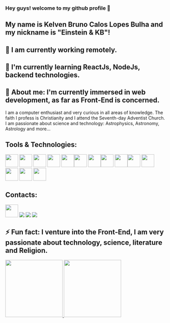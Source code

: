 ### Hey guys! welcome to my github profile 👋
## My name is Kelven Bruno Calos Lopes Bulha and my nickname is "Einstein & KB"!

<!--
**kelven939/kelven939** is a ✨ _special_ ✨ repository because its `README.md` (this file) appears on your GitHub profile.

Here are some ideas to get you started:

- 🔭 I’m currently working on ...
- 🌱 I’m currently learning ...
- 👯 I’m looking to collaborate on ...
- 🤔 I’m looking for help with ...
- 💬 Ask me about ...
- 📫 How to reach me: ...
- 😄 Pronouns: ...
- ⚡ Fun fact: ...
-->
## 🔭 I am currently working remotely.
## 🌱 I'm currently learning ReactJs, NodeJs, backend technologies.
## 💬 About me: I'm currently immersed in web development, as far as Front-End is concerned.
I am a computer enthusiast and very curious in all areas of knowledge. The faith I profess is Christianity and I attend the Seventh-day Adventist Church.
I am passionate about science and technology: Astrophysics, Astronomy, Astrology and more...

## Tools & Technologies:

<img src="https://cdn.jsdelivr.net/gh/devicons/devicon/icons/git/git-original.svg" width="40" height="40" />   <img src="https://cdn.jsdelivr.net/gh/devicons/devicon/icons/github/github-original.svg" width="40" height="40" />
<img src="https://cdn.jsdelivr.net/gh/devicons/devicon/icons/trello/trello-plain.svg"  width="40" height="40" />   <img src="https://cdn.jsdelivr.net/gh/devicons/devicon/icons/vscode/vscode-original.svg" width="40" height="40" />
<img src="https://cdn.jsdelivr.net/gh/devicons/devicon/icons/bootstrap/bootstrap-original.svg" width="40" height="40" /><img src="https://cdn.jsdelivr.net/gh/devicons/devicon/icons/bulma/bulma-plain.svg" width="40" height="40" />
<img src="https://cdn.jsdelivr.net/gh/devicons/devicon/icons/css3/css3-original.svg"  width="40" height="40" /><img src="https://cdn.jsdelivr.net/gh/devicons/devicon/icons/html5/html5-original.svg" width="40" height="40" />
<img src="https://cdn.jsdelivr.net/gh/devicons/devicon/icons/javascript/javascript-original.svg" width="40" height="40" /><img src="https://cdn.jsdelivr.net/gh/devicons/devicon/icons/jquery/jquery-original.svg"  width="40" height="40" />
<img src="https://cdn.jsdelivr.net/gh/devicons/devicon/icons/nodejs/nodejs-original.svg" width="40" height="40" /><img src="https://cdn.jsdelivr.net/gh/devicons/devicon/icons/react/react-original.svg" width="40" height="40" />
<img src="https://cdn.jsdelivr.net/gh/devicons/devicon/icons/typescript/typescript-original.svg" width="40" height="40" />     <img src="https://cdn.jsdelivr.net/gh/devicons/devicon/icons/photoshop/photoshop-plain.svg" width="40" height="40" />

## Contacts:

<div>
<a href="https://instagram.com/https://www.facebook.com/kelveneinstein.einstein" target="_blank"><img src="https://cdn.jsdelivr.net/gh/devicons/devicon/icons/facebook/facebook-original.svg" width="40" heigth="40" target="_blank" /></a>
<a href="https://instagram.com/kelvenbulha" target="_blank"><img src="https://img.shields.io/badge/-Instagram-%23E4405F?style=for-the-badge&logo=instagram&logoColor=white" target="_blank"></a>
<a href = "mailto:alberteinstein01jr@gmail.com"><img src="https://img.shields.io/badge/Gmail-D14836?style=for-the-badge&logo=gmail&logoColor=white" target="_blank"></a>
<a href="https://www.linkedin.com/in/https://www.linkedin.com/in/kelven-bulha-b4b3a1272" target="_blank"><img src="https://img.shields.io/badge/-LinkedIn-%230077B5?style=for-the-badge&logo=linkedin&logoColor=white" target="_blank"></a>   
</div>

## ⚡ Fun fact: I venture into the Front-End, I am very passionate about technology, science, literature and Religion.
<div>
<a href="https://github.com/kelven939">
<img height="180em" src="https://github-readme-stats.vercel.app/api/top-langs/?username=kelven939&layout=compact&langs_count=7&theme=dracula"/>
<img height="180em" src="https://github-readme-stats.vercel.app/api?username=kelven939&show_icons=true&theme=dracula&include_all_commits=true&count_private=true"/>
</div>
<!--![Snake animation](https://github.com/kelven939/kelven939/blob/output/github-contribution-grid-snake.svg)-->

